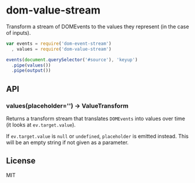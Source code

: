 # dom-value-stream

Transform a stream of DOMEvents to the values they represent (in the case of inputs).

```javascript
var events = require('dom-event-stream')
  , values = require('dom-value-stream')

events(document.querySelector('#source'), 'keyup')
  .pipe(values())
  .pipe(output())

```

## API

### values(placeholder='') -> ValueTransform

Returns a transform stream that translates `DOMEvents`
into values over time (it looks at `ev.target.value`).

If `ev.target.value` is `null` or `undefined`, `placeholder`
is emitted instead. This will be an empty string if not
given as a parameter.

## License

MIT
